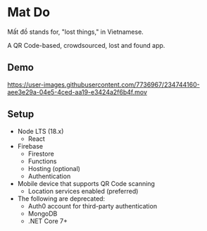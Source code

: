 # Mat Do

Mất đồ stands for, "lost things," in Vietnamese.

A QR Code-based, crowdsourced, lost and found app.

## Demo

https://user-images.githubusercontent.com/7736967/234744160-aee3e29a-04e5-4ced-aa19-e3424a2f6b4f.mov

## Setup

- Node LTS (18.x)
  - React
- Firebase
  - Firestore
  - Functions
  - Hosting (optional)
  - Authentication
- Mobile device that supports QR Code scanning
  - Location services enabled (preferred)
- The following are deprecated:
  - Auth0 account for third-party authentication
  - MongoDB
  - .NET Core 7+
